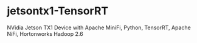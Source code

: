 # jetsontx1-TensorRT
NVidia Jetson TX1 Device with Apache MiniFi, Python, TensorRT, Apache NiFi, Hortonworks Hadoop 2.6
